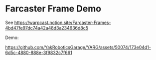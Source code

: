 # Farcaster Frame Demo

See https://warpcast.notion.site/Farcaster-Frames-4bd47fe97dc74a42a48d3a234636d8c5

Demo:

https://github.com/YakRoboticsGarage/YARG/assets/50074/173e04d1-6d5c-4880-888e-3f9832c7f661
